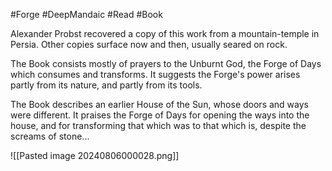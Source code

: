 #Forge #DeepMandaic #Read #Book 

Alexander Probst recovered a copy of this work from a mountain-temple in Persia. Other copies surface now and then, usually seared on rock.

The Book consists mostly of prayers to the Unburnt God, the Forge of Days which consumes and transforms. It suggests the Forge's power arises partly from its nature, and partly from its tools.

The Book describes an earlier House of the Sun, whose doors and ways were different. It praises the Forge of Days for opening the ways into the house, and for transforming that which was to that which is, despite the screams of stone...

![[Pasted image 20240806000028.png]]